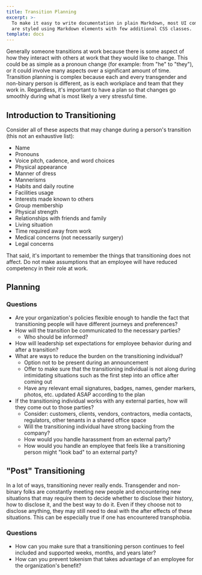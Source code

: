 ```yaml
---
title: Transition Planning
excerpt: >-
  To make it easy to write documentation in plain Markdown, most UI components
  are styled using Markdown elements with few additional CSS classes.
template: docs
---
```


Generally someone transitions at work because there is some aspect of how they interact with others at work that
they would like to change. This could be as simple as a pronoun change (for example: from "he" to "they"), or it
could involve many aspects over a significant amount of time. Transition planning is complex because each
and every transgender and non-binary person is different, as is each workplace and team that they work in.
Regardless, it's important to have a plan so that changes go smoothly during what is most likely a very stressful time.

## Introduction to Transitioning

Consider all of these aspects that may change during a person's transition (this not an exhaustive list):

- Name
- Pronouns
- Voice pitch, cadence, and word choices
- Physical appearance
- Manner of dress
- Mannerisms
- Habits and daily routine
- Facilities usage
- Interests made known to others
- Group membership
- Physical strength
- Relationships with friends and family
- Living situation
- Time required away from work
- Medical concerns (not necessarily surgery)
- Legal concerns

That said, it's important to remember the things that transitioning does not affect. Do not make assumptions that an employee will have reduced competency in
their role at work.

## Planning

### Questions

- Are your organization's policies flexible enough to handle the fact that transitioning people will have different journeys and preferences?
- How will the transition be communicated to the necessary parties?
  - Who should be informed?
- How will leadership set expectations for employee behavior during and after a transition?
- What are ways to reduce the burden on the transitioning individual?
  - Option not to be present during an announcement
  - Offer to make sure that the transitioning individual is not along during intimidating situations such as the first step into an office after coming out
  - Have any relevant email signatures, badges, names, gender markers, photos, etc. updated ASAP according to the plan
- If the transitioning individual works with any external parties, how will they come out to those parties?
  - Consider: customers, clients, vendors, contractors, media contacts, regulators, other tenants in a shared office space
  - Will the transitioning individual have strong backing from the company?
  - How would you handle harassment from an external party?
  - How would you handle an employee that feels like a transitioning person might "look bad" to an external party?

## "Post" Transitioning

In a lot of ways, transitioning never really ends. Transgender and non-binary folks are constantly meeting new people and encountering new
situations that may require them to decide whether to disclose their history, how to disclose it, and the best way to do it. Even if they choose not to
disclose anything, they may still need to deal with the after effects of these situations. This can be especially true if one has
encountered transphobia.

### Questions

- How can you make sure that a transitioning person continues to feel included and supported weeks, months, and years later?
- How can you prevent tokenism that takes advantage of an employee for the organization's benefit?
